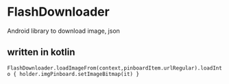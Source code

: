 # FlashDownloader
Android library to download image, json

## written in kotlin

`FlashDownloader.loadImageFrom(context,pinboardItem.urlRegular).loadInto { holder.imgPinboard.setImageBitmap(it) } `
